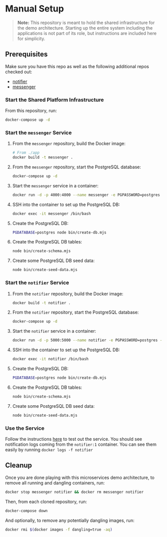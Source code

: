 # Manual Setup

> **Note:**
> This repository is meant to hold the shared infrastructure for the demo architecture.
> Starting up the entire system including the applications is not part of its role, but instructions are included here for simplicity.

## Prerequisites

Make sure you have this repo as well as the following additional repos checked out:

- [notifier](https://github.com/microservices-march/notifier)
- [messenger](https://github.com/microservices-march/messenger)

### Start the Shared Platform Infrastructure

From this repository, run:

```bash
docker-compose up -d
```

### Start the `messenger` Service

1. From the `messenger` repository, build the Docker image:

   ```bash
   # From ./app
   docker build -t messenger .
   ```

2. From the `messenger` repository, start the PostgreSQL database:

   ```bash
   docker-compose up -d
   ```

3. Start the `messenger` service in a container:

   ```bash
   docker run -d -p 4000:4000 --name messenger -e PGPASSWORD=postgres -e CREATE_DB_NAME=messenger -e PGHOST=messenger-db-1 -e AMQPHOST=rabbitmq -e AMQPPORT=5672 -e PORT=4000 --network mm_2023 messenger
   ```

4. SSH into the container to set up the PostgreSQL DB:

   ```bash
   docker exec -it messenger /bin/bash
   ```

5. Create the PostgreSQL DB:

   ```bash
   PGDATABASE=postgres node bin/create-db.mjs
   ```

6. Create the PostgreSQL DB tables:

   ```bash
   node bin/create-schema.mjs
   ```

7. Create some PostgreSQL DB seed data:

   ```bash
   node bin/create-seed-data.mjs
   ```

### Start the `notifier` Service

1. From the `notifier` repository, build the Docker image:

   ```bash
   docker build -t notifier .
   ```

2. From the `notifier` repository, start the PostgreSQL database:

   ```bash
   docker-compose up -d
   ```

3. Start the `notifier` service in a container:

   ```bash
   docker run -d -p 5000:5000 --name notifier -e PGPASSWORD=postgres -e CREATE_DB_NAME=notifier -e PGHOST=notifier-db-1 -e AMQPHOST=rabbitmq -e AMQPPORT=5672 -e PORT=5000 -e PGPORT=5433 --network mm_2023 notifier
   ```

4. SSH into the container to set up the PostgreSQL DB:

   ```bash
   docker exec -it notifier /bin/bash
   ```

5. Create the PostgreSQL DB:

   ```bash
   PGDATABASE=postgres node bin/create-db.mjs
   ```

6. Create the PostgreSQL DB tables:

   ```bash
   node bin/create-schema.mjs
   ```

7. Create some PostgreSQL DB seed data:

   ```bash
   node bin/create-seed-data.mjs
   ```

### Use the Service

Follow the instructions [here](https://github.com/microservices-march/messenger#using-the-service) to test out the service. You should see notification logs coming from the `notifier:1` container. You can see them easily by running `docker logs -f notifier`

## Cleanup

Once you are done playing with this microservices demo architecture, to remove all running and dangling containers, run:

```bash
docker stop messenger notifier && docker rm messenger notifier
```

Then, from each cloned repository, run:

```bash
docker-compose down
```

And optionally, to remove any potentially dangling images, run:

```bash
docker rmi $(docker images -f dangling=true -aq)
```
